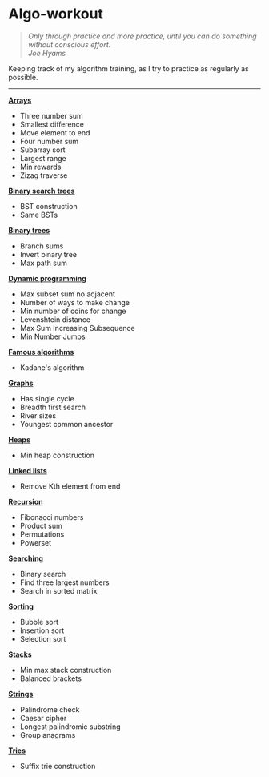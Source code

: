 # Algo-workout

> *Only through practice and more practice, until you can do something without conscious effort.*  
> *Joe Hyams*

Keeping track of my algorithm training, as I try to practice as regularly as possible.
___

**[Arrays](./Arrays/Arrays.ipynb)**
* Three number sum
* Smallest difference
* Move element to end
* Four number sum
* Subarray sort
* Largest range
* Min rewards
* Zizag traverse

**[Binary search trees](./Binary%20search%20trees/binary_search_trees.ipynb)**
* BST construction
* Same BSTs

**[Binary trees](./Binary%20Trees/binary_trees.ipynb)**
* Branch sums
* Invert binary tree
* Max path sum

**[Dynamic programming](./Dynamic%20programming/dynamic_programming.ipynb)**
* Max subset sum no adjacent
* Number of ways to make change
* Min number of coins for change
* Levenshtein distance
* Max Sum Increasing Subsequence
* Min Number Jumps

**[Famous algorithms](./Famous%20algorithms/famous_algorithms.ipynb)**
* Kadane's algorithm

**[Graphs](./Graphs/graphs.ipynb)**
* Has single cycle
* Breadth first search
* River sizes
* Youngest common ancestor

**[Heaps](./Heaps/heaps.ipynb)**
* Min heap construction

**[Linked lists](./Linked%20lists/linked_lists.ipynb)**
* Remove Kth element from end

**[Recursion](./Recursion/Recursion.ipynb)**
* Fibonacci numbers
* Product sum
* Permutations
* Powerset

**[Searching](./Searching/Searching.ipynb)**
* Binary search
* Find three largest numbers
* Search in sorted matrix

**[Sorting](./Sorting/Sorting.ipynb)**
* Bubble sort
* Insertion sort
* Selection sort

**[Stacks](./Stacks/stacks.ipynb)**
* Min max stack construction
* Balanced brackets

**[Strings](./Strings/strings.ipynb)**
* Palindrome check
* Caesar cipher
* Longest palindromic substring
* Group anagrams

**[Tries](./Tries/tries.ipynb)**
* Suffix trie construction
